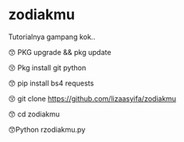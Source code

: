 # zodiakmu

Tutorialnya gampang kok..


😙 PKG upgrade && pkg update

😚 Pkg install git python

😙 pip install bs4 requests

😚 git clone https://github.com/lizaasyifa/zodiakmu

😙 cd zodiakmu

😙Python rzodiakmu.py
